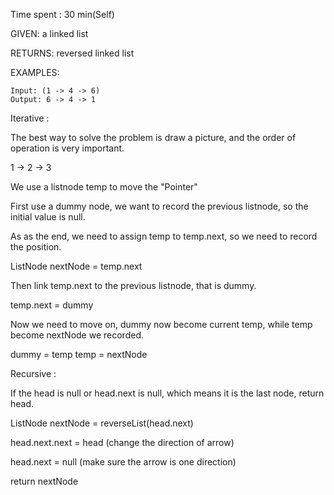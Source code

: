 Time spent : 30 min(Self)

GIVEN: a linked list

RETURNS: reversed linked list

EXAMPLES:

```
Input: (1 -> 4 -> 6)
Output: 6 -> 4 -> 1
```



Iterative : 

The best way to solve the problem is draw a picture, and the order of operation is very important.

1 -> 2 -> 3

We use a listnode temp to move the "Pointer"

First use a dummy node, we want to record the previous listnode, so the initial value is null.

As as the end, we need to assign temp to temp.next, so we need to record the position.

ListNode nextNode = temp.next

Then link temp.next to the previous listnode, that is dummy.

temp.next = dummy

Now we need to move on, dummy now become current temp, while temp become nextNode we recorded.

dummy = temp     temp = nextNode



Recursive :

If the head is null or head.next is null, which means it is the last node, return head.

ListNode nextNode = reverseList(head.next)



head.next.next = head  (change the direction of arrow)

head.next = null (make sure the arrow is one direction)

return nextNode



